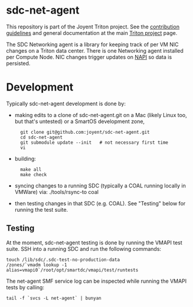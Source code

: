 <!--
    This Source Code Form is subject to the terms of the Mozilla Public
    License, v. 2.0. If a copy of the MPL was not distributed with this
    file, You can obtain one at http://mozilla.org/MPL/2.0/.
-->

<!--
    Copyright 2019 Joyent, Inc.
-->


# sdc-net-agent

This repository is part of the Joyent Triton project. See the [contribution
guidelines](https://github.com/joyent/triton/blob/master/CONTRIBUTING.md)
and general documentation at the main
[Triton project](https://github.com/joyent/triton) page.

The SDC Networking agent is a library for keeping track of per VM NIC changes on
a Triton data center. There is one Networking agent installed per Compute Node.
NIC changes trigger updates on [NAPI](https://github.com/joyent/sdc-napi) so
data is persisted.

# Development

Typically sdc-net-agent development is done by:

- making edits to a clone of sdc-net-agent.git on a Mac (likely Linux too, but
  that's untested) or a SmartOS development zone,

        git clone git@github.com:joyent/sdc-net-agent.git
        cd sdc-net-agent
        git submodule update --init   # not necessary first time
        vi

- building:

        make all
        make check

- syncing changes to a running SDC (typically a COAL running locally in VMWare)
  via:
        ./tools/rsync-to coal

- then testing changes in that SDC (e.g. COAL).
  See "Testing" below for running the test suite.


## Testing

At the moment, sdc-net-agent testing is done by running the VMAPI test suite.
SSH into a running SDC and run the following commands:

	touch /lib/sdc/.sdc-test-no-production-data
	/zones/`vmadm lookup -1 alias=vmapi0`/root/opt/smartdc/vmapi/test/runtests

The net-agent SMF service log can be inspected while running the VMAPI tests by
calling:

	tail -f `svcs -L net-agent` | bunyan

